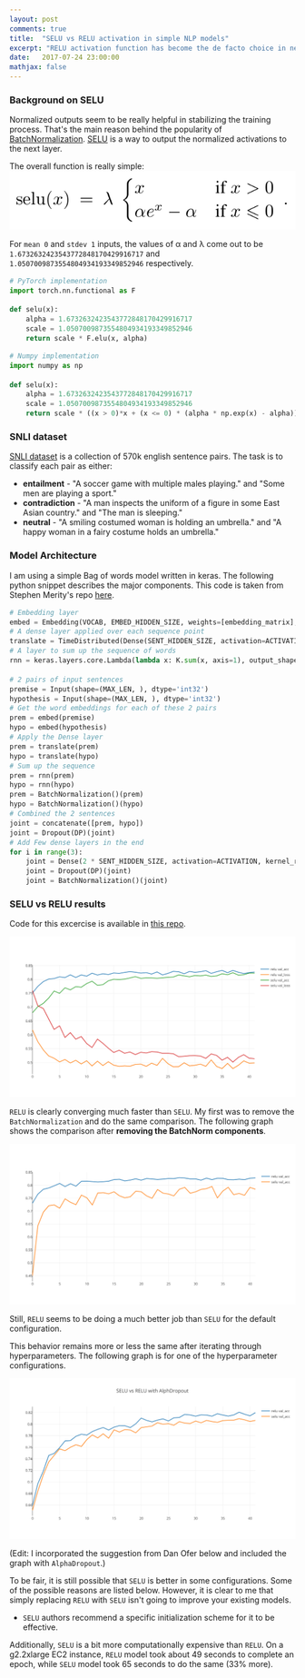 ```yaml
---
layout: post
comments: true
title:  "SELU vs RELU activation in simple NLP models"
excerpt: "RELU activation function has become the de facto choice in neural networks these days. Few weeks ago, some researchers proposed Scaled Exponential Linear Unit (SELU) activation function. They show a far better convergence using SELU. In this post, I am posting a simple comparison of SELU against RELU using a simple BoW model on SNLI dataset."
date:   2017-07-24 23:00:00
mathjax: false
---
```


### Background on SELU

Normalized outputs seem to be really helpful in stabilizing the training process. That's the main reason behind the popularity of [BatchNormalization](https://arxiv.org/abs/1502.03167). [SELU](https://arxiv.org/abs/1706.02515) is a way to output the normalized activations to the next layer.

The overall function is really simple:
<img src="/assets/selu.png">

For `mean 0` and `stdev 1` inputs, the values of α and λ come out to be `1.6732632423543772848170429916717` and `1.0507009873554804934193349852946` respectively.

```python
# PyTorch implementation
import torch.nn.functional as F

def selu(x):
    alpha = 1.6732632423543772848170429916717
    scale = 1.0507009873554804934193349852946
    return scale * F.elu(x, alpha)
```

```python
# Numpy implementation
import numpy as np

def selu(x):
    alpha = 1.6732632423543772848170429916717
    scale = 1.0507009873554804934193349852946
    return scale * ((x > 0)*x + (x <= 0) * (alpha * np.exp(x) - alpha))
```

### SNLI dataset

[SNLI dataset](https://nlp.stanford.edu/projects/snli/) is a collection of 570k english sentence pairs. The task is to classify each pair as either:
- **entailment** - "A soccer game with multiple males playing." and "Some men are playing a sport."
- **contradiction** - "A man inspects the uniform of a figure in some East Asian country." and "The man is sleeping."
- **neutral** - "A smiling costumed woman is holding an umbrella." and "A happy woman in a fairy costume holds an umbrella."

### Model Architecture

I am using a simple Bag of words model written in keras. The following python snippet describes the major components. This code is taken from Stephen Merity's repo [here](https://github.com/Smerity/keras_snli).

```python
# Embedding layer
embed = Embedding(VOCAB, EMBED_HIDDEN_SIZE, weights=[embedding_matrix], input_length=MAX_LEN, trainable=False)
# A dense layer applied over each sequence point
translate = TimeDistributed(Dense(SENT_HIDDEN_SIZE, activation=ACTIVATION))
# A layer to sum up the sequence of words
rnn = keras.layers.core.Lambda(lambda x: K.sum(x, axis=1), output_shape=(SENT_HIDDEN_SIZE, ))

# 2 pairs of input sentences
premise = Input(shape=(MAX_LEN, ), dtype='int32')
hypothesis = Input(shape=(MAX_LEN, ), dtype='int32')
# Get the word embeddings for each of these 2 pairs
prem = embed(premise)
hypo = embed(hypothesis)
# Apply the Dense layer
prem = translate(prem)
hypo = translate(hypo)
# Sum up the sequence
prem = rnn(prem)
hypo = rnn(hypo)
prem = BatchNormalization()(prem)
hypo = BatchNormalization()(hypo)
# Combined the 2 sentences
joint = concatenate([prem, hypo])
joint = Dropout(DP)(joint)
# Add Few dense layers in the end
for i in range(3):
    joint = Dense(2 * SENT_HIDDEN_SIZE, activation=ACTIVATION, kernel_regularizer=l2(L2)(joint)
    joint = Dropout(DP)(joint)
    joint = BatchNormalization()(joint)
```

### SELU vs RELU results

Code for this excercise is available in [this repo](https://github.com/hardikp/selu_snli).

<img src="/assets/selu_vs_relu_with_batchnorm.png">

`RELU` is clearly converging much faster than `SELU`. My first was to remove the `BatchNormalization` and do the same comparison. The following graph shows the comparison after **removing the BatchNorm components**.

<img src="/assets/selu_vs_relu_without_batchnorm.png">

Still, `RELU` seems to be doing a much better job than `SELU` for the default configuration.

This behavior remains more or less the same after iterating through hyperparameters. The following graph is for one of the hyperparameter configurations.

<img src="/assets/selu_vs_relu_alpha_dropout.png">

(Edit: I incorporated the suggestion from Dan Ofer below and included the graph with `AlphaDropout`.)

To be fair, it is still possible that `SELU` is better in some configurations. Some of the possible reasons are listed below. However, it is clear to me that simply replacing `RELU` with `SELU` isn't going to improve your existing models.
- `SELU` authors recommend a specific initialization scheme for it to be effective.

Additionally, `SELU` is a bit more computationally expensive than `RELU`. On a g2.2xlarge EC2 instance, `RELU` model took about 49 seconds to complete an epoch, while `SELU` model took 65 seconds to do the same (33% more).

